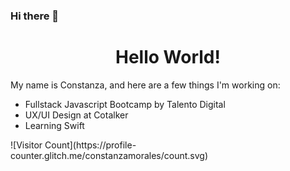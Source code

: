 ### Hi there 👋

<!--
**constanzamorales/constanzamorales** is a ✨ _special_ ✨ repository because its `README.md` (this file) appears on your GitHub profile.

Here are some ideas to get you started:

- 🔭 I’m currently working on ...
- 🌱 I’m currently learning ...
- 👯 I’m looking to collaborate on ...
- 🤔 I’m looking for help with ...
- 💬 Ask me about ...
- 📫 How to reach me: ...
- 😄 Pronouns: ...
- ⚡ Fun fact: ...
-->
<h1 align="center">Hello World!</h1>

<p>My name is Constanza, and here are a few things I'm working on:</p>

<ul>
  <li>Fullstack Javascript Bootcamp by Talento Digital</li>
  <li>UX/UI Design at Cotalker</li>
  <li>Learning Swift</li>
</ul>
![Visitor Count](https://profile-counter.glitch.me/constanzamorales/count.svg)
